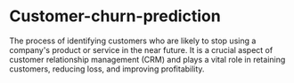 # Customer-churn-prediction
The process of identifying customers who are likely to stop using a company's product or service in the near future. It is a crucial aspect of customer relationship management (CRM) and plays a vital role in retaining customers, reducing loss, and improving profitability.
